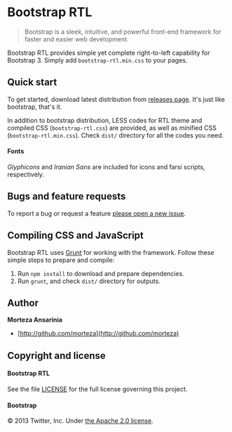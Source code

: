 # Bootstrap RTL

> Bootstrap is a sleek, intuitive, and powerful front-end framework for faster and easier web development.

Bootstrap RTL provides simple yet complete right-to-left capability for Bootstrap 3. Simply add `bootstrap-rtl.min.css` to your pages.

## Quick start

To get started, download latest distribution from [releases page](https://github.com/morteza/bootstrap-rtl/releases). It's just like bootstrap, that's it.

In addition to bootstrap distribution, LESS codes for RTL theme and compiled CSS (`bootstrap-rtl.css`) are provided, as well as minified CSS (`bootstrap-rtl.min.css`). Check `dist/` directory for all the codes you need.

#### Fonts
*Glyphicons* and *Iranian Sans* are included for icons and farsi scripts, respectively.


## Bugs and feature requests

To report a bug or request a feature [please open a new issue](https://github.com/morteza/bootstrap-rtl/issues).

## Compiling CSS and JavaScript

Bootstrap RTL uses [Grunt](http://gruntjs.com/) for working with the framework. Follow these simple steps to prepare and compile:

1. Run `npm install` to download and prepare dependencies.
2. Run `grunt`, and check `dist/` directory for outputs.


## Author

**Morteza Ansarinia**

+ [http://github.com/morteza](http://github.com/morteza)


## Copyright and license


#### Bootstrap RTL
See the file [LICENSE](LICENSE) for the full license governing this project.

#### Bootstrap
&copy; 2013 Twitter, Inc. Under [the Apache 2.0 license](LICENSE.bootstrap).

